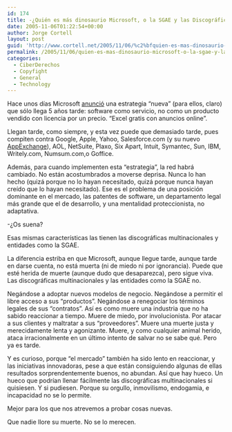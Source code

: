 ```yaml
---
id: 174
title: -¿Quién es más dinosaurio Microsoft, o la SGAE y las Discográficas multinacionales?
date: 2005-11-06T01:22:54+00:00
author: Jorge Cortell
layout: post
guid: 'http://www.cortell.net/2005/11/06/%c2%bfquien-es-mas-dinosaurio-microsoft-o-la-sgae-y-las-discograficas-multinacionales/'
permalink: /2005/11/06/quien-es-mas-dinosaurio-microsoft-o-la-sgae-y-las-discograficas-multinacionales/
categories:
  - CiberDerechos
  - Copyfight
  - General
  - Technology
---
```

Hace unos dí­as Microsoft [anunció](http://www.microsoft.com/presspass/press/2005/nov05/11-01PreviewSoftwareBasedPR.mspx) una estrategia &#8220;nueva&#8221; (para ellos, claro) que sólo llega 5 años tarde: software como servicio, no como un producto vendido con licencia por un precio. &#8220;Excel gratis con anuncios online&#8221;.

Llegan tarde, como siempre, y esta vez puede que demasiado tarde, pues compiten contra Google, Apple, Yahoo, Salesforce.com (y su nuevo [AppExchange](http://www.salesforce.com/appexchange)), AOL, NetSuite, Plaxo, Six Apart, Intuit, Symantec, Sun, IBM, Writely.com, Numsum.com,o Goffice.

Además, para cuando implementen esta &#8220;estrategia&#8221;, la red habrá cambiado. No están acostumbrados a moverse deprisa. Nunca lo han hecho (quizá porque no lo hayan necesitado, quizá porque nunca hayan creí­do que lo hayan necesitado). Ese es el problema de una posición dominante en el mercado, las patentes de software, un departamento legal más grande que el de desarrollo, y una mentalidad proteccionista, no adaptativa.

-¿Os suena?

Esas mismas caracterí­sticas las tienen las discográficas multinacionales y entidades como la SGAE.

La diferencia estriba en que Microsoft, aunque llegue tarde, aunque tarde en darse cuenta, no está muerta (ni de miedo ni por ignorancia). Puede que esté herida de muerte (aunque dudo que desaparezca), pero sigue viva. Las discográficas multinacionales y las entidades como la SGAE no.

Negándose a adoptar nuevos modelos de negocio. Negándose a permitir el libre acceso a sus &#8220;productos&#8221;. Negándose a renegociar los términos legales de sus &#8220;contratos&#8221;. Así­ es como muere una industria que no ha sabido reaccionar a tiempo. Muere de miedo, por involucionista. Por atacar a sus clientes y maltratar a sus &#8220;proveedores&#8221;. Muere una muerte justa y merecidamente lenta y agonizante. Muere, y como cualquier animal herido, ataca irracionalmente en un último intento de salvar no se sabe qué. Pero ya es tarde.

Y es curioso, porque &#8220;el mercado&#8221; también ha sido lento en reaccionar, y las iniciativas innovadoras, pese a que están consiguiendo algunas de ellas resultados sorprendentemente buenos, no abundan. Así­ que hay hueco. Un hueco que podrí­an llenar fácilmente las discográficas multinacionales si quisiesen. Y si pudiesen. Porque su orgullo, inmovilismo, endogamia, e incapacidad no se lo permite.

Mejor para los que nos atrevemos a probar cosas nuevas.

Que nadie llore su muerte. No se lo merecen.